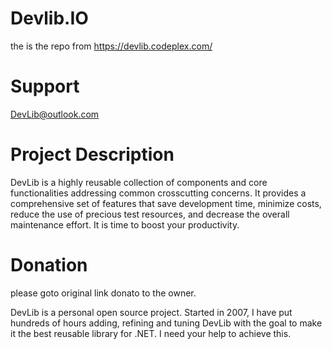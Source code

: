 # Devlib.IO
the is the repo from https://devlib.codeplex.com/


# Support
DevLib@outlook.com

# Project Description
DevLib is a highly reusable collection of components and core functionalities addressing common crosscutting concerns. It provides a comprehensive set of features that save development time, minimize costs, reduce the use of precious test resources, and decrease the overall maintenance effort.
It is time to boost your productivity.

# Donation 
please goto original link donato to the owner. 

DevLib is a personal open source project. Started in 2007, I have put hundreds of hours adding, refining and tuning DevLib with the goal to make it the best reusable library for .NET. I need your help to achieve this.
